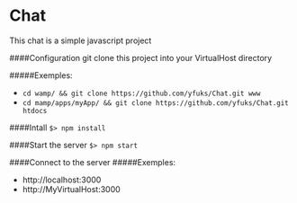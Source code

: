 # Chat

This chat is a simple javascript project

####Configuration
git clone this project into your VirtualHost directory

#####Exemples:
- `cd wamp/ && git clone https://github.com/yfuks/Chat.git www`
- `cd mamp/apps/myApp/ && git clone https://github.com/yfuks/Chat.git htdocs`

####Intall
`$> npm install`

####Start the server
`$> npm start`

####Connect to the server
#####Exemples:
- http://localhost:3000
- http://MyVirtualHost:3000

